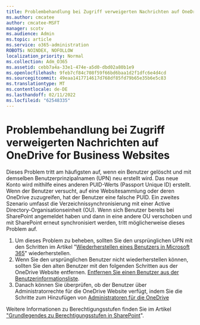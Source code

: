 ```yaml
---
title: Problembehandlung bei Zugriff verweigerten Nachrichten auf OneDrive for Business Websites
ms.author: cmcatee
author: cmcatee-MSFT
manager: scotv
ms.audience: Admin
ms.topic: article
ms.service: o365-administration
ROBOTS: NOINDEX, NOFOLLOW
localization_priority: Normal
ms.collection: Adm_O365
ms.assetid: cebb7a4a-33e1-474e-a5d0-dbd02a80b1e9
ms.openlocfilehash: 9feb7cf84c708f59f66bd6baa1d2f1dfc6e4d4cd
ms.sourcegitcommit: 49eaa1417714617d768df85fd79b65e35b6e5c83
ms.translationtype: MT
ms.contentlocale: de-DE
ms.lasthandoff: 02/11/2022
ms.locfileid: "62548335"
---
```

# <a name="troubleshooting-access-denied-messages-to-onedrive-for-business-sites"></a>Problembehandlung bei Zugriff verweigerten Nachrichten auf OneDrive for Business Websites

Dieses Problem tritt am häufigsten auf, wenn ein Benutzer gelöscht und mit demselben Benutzerprinzipalnamen (UPN) neu erstellt wird. Das neue Konto wird mithilfe eines anderen PUID-Werts (Passport Unique ID) erstellt. Wenn der Benutzer versucht, auf eine Websitesammlung oder deren OneDrive zuzugreifen, hat der Benutzer eine falsche PUID. Ein zweites Szenario umfasst die Verzeichnissynchronisierung mit einer Active Directory-Organisationseinheit (OU). Wenn sich Benutzer bereits bei SharePoint angemeldet haben und dann in eine andere OU verschoben und mit SharePoint erneut synchronisiert werden, tritt möglicherweise dieses Problem auf.

1. Um dieses Problem zu beheben, sollten Sie den ursprünglichen UPN mit den Schritten im Artikel "[Wiederherstellen eines Benutzers in Microsoft 365](https://docs.microsoft.com/microsoft-365/admin/add-users/restore-user)" wiederherstellen.
2. Wenn Sie den ursprünglichen Benutzer nicht wiederherstellen können, sollten Sie den alten Benutzer mit den folgenden Schritten aus der OneDrive Website entfernen. [Entfernen Sie einen Benutzer aus der Benutzerinformationsliste](). 
3. Danach können Sie überprüfen, ob der Benutzer über Administratorrechte für die OneDrive Website verfügt, indem Sie die Schritte zum Hinzufügen von [Administratoren für die OneDrive](https://docs.microsoft.com/sharepoint/manage-user-profiles)

Weitere Informationen zu Berechtigungsstufen finden Sie im Artikel ["Grundlegendes zu Berechtigungsstufen in SharePoint](https://docs.microsoft.com/sharepoint/understanding-permission-levels)".
